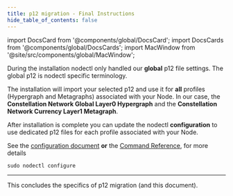 ```yaml
---
title: p12 migration - Final Instructions
hide_table_of_contents: false
---
```

<intro-end />

import DocsCard from '@components/global/DocsCard';
import DocsCards from '@components/global/DocsCards';
import MacWindow from '@site/src/components/global/MacWindow';

<head>
  <title>MainNet 2.0 Automation with nodectl</title>
  <meta
    name="description"
    content="nodectl installation of new Node"
  />
</head>

During the installation nodectl only handled our **global** p12 file settings.  The global p12 is nodectl specific terminology.

The installation will import your selected p12 and use it for **all** profiles (Hypergraph and Metagraphs) associated with your Node.  In our case, the **Constellation Network Global Layer0 Hypergraph** and the **Constellation Network Currency Layer1 Metagraph**.

After installation is complete you can update the nodectl **configuration** to use dedicated p12 files for each profile associated with your Node.

See the [configuration document](/validate/automated/nodectlConfig) **or** the [Command Reference](/validate/automated/nodectlCommands), for more details
```
sudo nodectl configure
```
---
This concludes the specifics of p12 migration (and this document).